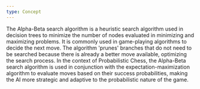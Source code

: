 ```yaml
---
type: Concept
---
```


The Alpha-Beta search algorithm is a heuristic search algorithm used in decision trees to minimize the number of nodes evaluated in minimizing and maximizing problems. It is commonly used in game-playing algorithms to decide the next move. The algorithm 'prunes' branches that do not need to be searched because there is already a better move available, optimizing the search process. In the context of Probabilistic Chess, the Alpha-Beta search algorithm is used in conjunction with the expectation-maximization algorithm to evaluate moves based on their success probabilities, making the AI more strategic and adaptive to the probabilistic nature of the game.